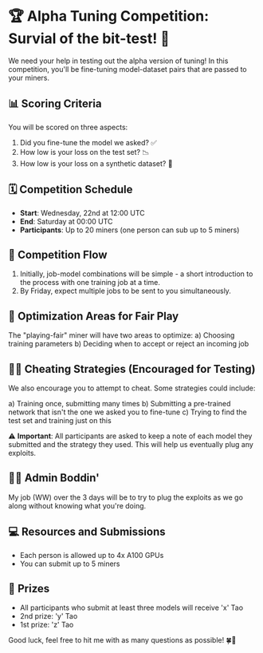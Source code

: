 # 🏆 Alpha Tuning Competition: Survial of the bit-test! 🚀

We need your help in testing out the alpha version of tuning! In this competition, you'll be fine-tuning model-dataset pairs that are passed to your miners.

## 📊 Scoring Criteria

You will be scored on three aspects:
1. Did you fine-tune the model we asked? ✅
2. How low is your loss on the test set? 📉
3. How low is your loss on a synthetic dataset? 🧪

## 🗓️ Competition Schedule

- **Start**: Wednesday, 22nd at 12:00 UTC
- **End**: Saturday at 00:00 UTC
- **Participants**: Up to 20 miners (one person can sub up to 5 miners)

## 🎢 Competition Flow

1. Initially, job-model combinations will be simple - a short introduction to the process with one training job at a time.
2. By Friday, expect multiple jobs to be sent to you simultaneously.

## 🎯 Optimization Areas for Fair Play

The "playing-fair" miner will have two areas to optimize:
a) Choosing training parameters
b) Deciding when to accept or reject an incoming job

## 🕵️‍♂️ Cheating Strategies (Encouraged for Testing)

We also encourage you to attempt to cheat. Some strategies could include:

a) Training once, submitting many times
b) Submitting a pre-trained network that isn't the one we asked you to fine-tune
c) Trying to find the test set and training just on this

⚠️ **Important**: All participants are asked to keep a note of each model they submitted and the strategy they used. This will help us eventually plug any exploits.

## 👨‍💻 Admin Boddin'

My job (WW) over the 3 days will be to try to plug the exploits as we go along without knowing what you're doing.

## 💻 Resources and Submissions

- Each person is allowed up to 4x A100 GPUs
- You can submit up to 5 miners

## 🏅 Prizes

- All participants who submit at least three models will receive 'x' Tao
- 2nd prize: 'y' Tao
- 1st prize: 'z' Tao

Good luck, feel free to hit me with as many questions as possible! 🍀🥇
